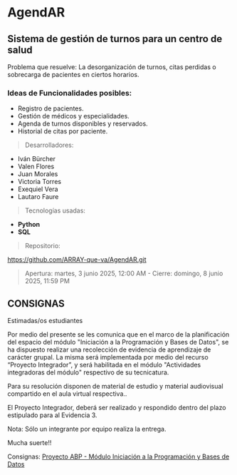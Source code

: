 # AgendAR

## Sistema de gestión de turnos para un centro de salud
Problema que resuelve: La desorganización de turnos, citas perdidas o sobrecarga de pacientes en ciertos horarios.

### Ideas de Funcionalidades posibles:
* Registro de pacientes.
* Gestión de médicos y especialidades.
* Agenda de turnos disponibles y reservados.
* Historial de citas por paciente.

> Desarrolladores:
* Iván Bürcher
* Valen Flores
* Juan Morales
* Victoria Torres
* Exequiel Vera
* Lautaro Faure


> Tecnologías usadas:
 
 * **Python**
  * **SQL** 

> Repositorio:

https://github.com/ARRAY-que-va/AgendAR.git



> Apertura: martes, 3 junio 2025, 12:00 AM - Cierre: domingo, 8 junio 2025, 11:59 PM

## CONSIGNAS
Estimadas/os estudiantes

Por medio del presente se les comunica que en el marco de la planificación del espacio del módulo "Iniciación a la Programación y Bases de Datos", se ha dispuesto realizar una recolección de evidencia de aprendizaje de carácter grupal.
La misma será implementada por medio del recurso “Proyecto Integrador”, y será habilitada en el módulo  "Actividades integradoras del módulo" respectivo de su tecnicatura.

Para su resolución disponen de material de estudio y material audiovisual compartido en el aula virtual respectiva..

El Proyecto Integrador, deberá ser realizado y respondido dentro del plazo estipulado para al Evidencia 3.

Nota: Sólo un integrante por equipo realiza la entrega.

Mucha suerte!!

Consignas:
[Proyecto ABP - Módulo Iniciación a la Programación y Bases de Datos](/Proyecto%20(ABP).pdf)
